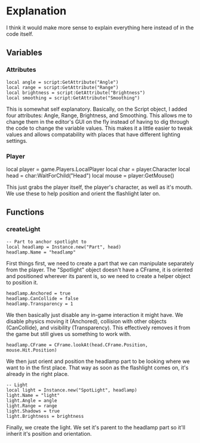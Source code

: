 # Explanation
I think it would make more sense to explain everything here instead of in the code itself.

## Variables

### Attributes
    local angle = script:GetAttribute("Angle")
    local range = script:GetAttribute("Range")
    local brightness = script:GetAttribute("Brightness")
    local smoothing = script:GetAttribute("Smoothing")
<p>This is somewhat self explanatory. Basically, on the Script object, I added four attributes: Angle, Range, Brightness, and Smoothing. This allows me to change them in the editor's GUI on the fly instead of having to dig through the code to change the variable values. This makes it a little easier to tweak values and allows compatability with places that have different lighting settings.</p>

### Player 
  local player = game.Players.LocalPlayer
  local char = player.Character
  local head = char:WaitForChild("Head")
  local mouse = player:GetMouse()
<p>This just grabs the player itself, the player's character, as well as it's mouth. We use these to help position and orient the flashlight later on.</p>

## Functions

### createLight

	-- Part to anchor spotlight to
	local headlamp = Instance.new("Part", head)
	headlamp.Name = "headlamp"
<p>First things first, we need to create a part that we can manipulate separately from the player. The "Spotlight" object doesn't have a CFrame, it is oriented and positioned wherever its parent is, so we need to create a helper object to position it.</p>

	headlamp.Anchored = true
	headlamp.CanCollide = false	
	headlamp.Transparency = 1
<p>We then basically just disable any in-game interaction it might have. We disable physics moving it (Anchored), collision with other objects (CanCollide), and visibility (Transparency). This effectively removes it from the game but still gives us something to work with.</p>

	headlamp.CFrame = CFrame.lookAt(head.CFrame.Position, mouse.Hit.Position)
<p>We then just orient and position the headlamp part to be looking where we want to in the first place. That way as soon as the flashlight comes on, it's already in the right place.</p>

	-- Light
	local light = Instance.new("SpotLight", headlamp)
	light.Name = "light"
	light.Angle = angle
	light.Range = range
	light.Shadows = true
	light.Brightness = brightness
<p>Finally, we create the light. We set it's parent to the headlamp part so it'll inherit it's position and orientation.</p>

